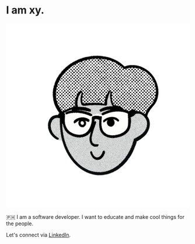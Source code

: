 # I am xy.

![My Notion Picture](public/my-notion-face-transparent.png)

🇵🇭 I am a software developer. I want to educate and make cool things for the people. 

Let's connect via [LinkedIn](https://www.linkedin.com/in/xynil-jhed-lacap-76ba9029a/).




